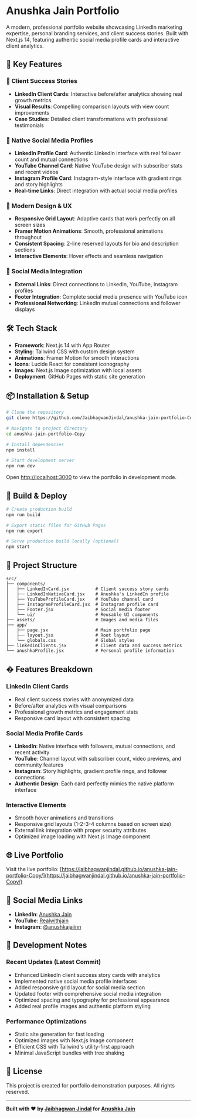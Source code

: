 # Anushka Jain Portfolio

A modern, professional portfolio website showcasing LinkedIn marketing expertise, personal branding services, and client success stories. Built with Next.js 14, featuring authentic social media profile cards and interactive client analytics.

## 🌟 Key Features

### 🎯 Client Success Stories
- **LinkedIn Client Cards**: Interactive before/after analytics showing real growth metrics
- **Visual Results**: Compelling comparison layouts with view count improvements
- **Case Studies**: Detailed client transformations with professional testimonials

### 📱 Native Social Media Profiles
- **LinkedIn Profile Card**: Authentic LinkedIn interface with real follower count and mutual connections
- **YouTube Channel Card**: Native YouTube design with subscriber stats and recent videos
- **Instagram Profile Card**: Instagram-style interface with gradient rings and story highlights
- **Real-time Links**: Direct integration with actual social media profiles

### 🎨 Modern Design & UX
- **Responsive Grid Layout**: Adaptive cards that work perfectly on all screen sizes
- **Framer Motion Animations**: Smooth, professional animations throughout
- **Consistent Spacing**: 2-line reserved layouts for bio and description sections
- **Interactive Elements**: Hover effects and seamless navigation

### 🔗 Social Media Integration
- **External Links**: Direct connections to LinkedIn, YouTube, Instagram profiles
- **Footer Integration**: Complete social media presence with YouTube icon
- **Professional Networking**: LinkedIn mutual connections and follower displays

## 🛠️ Tech Stack

- **Framework**: Next.js 14 with App Router
- **Styling**: Tailwind CSS with custom design system
- **Animations**: Framer Motion for smooth interactions
- **Icons**: Lucide React for consistent iconography
- **Images**: Next.js Image optimization with local assets
- **Deployment**: GitHub Pages with static site generation

## 📦 Installation & Setup

```bash
# Clone the repository
git clone https://github.com/JaibhagwanJindal/anushka-jain-portfolio-Copy.git

# Navigate to project directory
cd anushka-jain-portfolio-Copy

# Install dependencies
npm install

# Start development server
npm run dev
```

Open [http://localhost:3000](http://localhost:3000) to view the portfolio in development mode.

## 🚀 Build & Deploy

```bash
# Create production build
npm run build

# Export static files for GitHub Pages
npm run export

# Serve production build locally (optional)
npm start
```

## 📁 Project Structure

```
src/
├── components/
│   ├── LinkedInCard.jsx          # Client success story cards
│   ├── LinkedInNativeCard.jsx    # Anushka's LinkedIn profile
│   ├── YouTubeProfileCard.jsx    # YouTube channel card
│   ├── InstagramProfileCard.jsx  # Instagram profile card
│   ├── Footer.jsx                # Social media footer
│   └── ui/                       # Reusable UI components
├── assets/                       # Images and media files
├── app/
│   ├── page.jsx                  # Main portfolio page
│   ├── layout.jsx                # Root layout
│   └── globals.css               # Global styles
├── linkedinClients.jsx           # Client data and success metrics
└── anushkaProfile.jsx            # Personal profile information
```

## � Features Breakdown

### LinkedIn Client Cards
- Real client success stories with anonymized data
- Before/after analytics with visual comparisons
- Professional growth metrics and engagement stats
- Responsive card layout with consistent spacing

### Social Media Profile Cards
- **LinkedIn**: Native interface with followers, mutual connections, and recent activity
- **YouTube**: Channel layout with subscriber count, video previews, and community features  
- **Instagram**: Story highlights, gradient profile rings, and follower connections
- **Authentic Design**: Each card perfectly mimics the native platform interface

### Interactive Elements
- Smooth hover animations and transitions
- Responsive grid layouts (1-2-3-4 columns based on screen size)
- External link integration with proper security attributes
- Optimized image loading with Next.js Image component

## 🌐 Live Portfolio

Visit the live portfolio: [https://jaibhagwanjindal.github.io/anushka-jain-portfolio-Copy/](https://jaibhagwanjindal.github.io/anushka-jain-portfolio-Copy/)

## 🔗 Social Media Links

- **LinkedIn**: [Anushka Jain](https://www.linkedin.com/in/anushka-jain-408b81211/)
- **YouTube**: [Realwithjain](https://www.youtube.com/@realwithjain)
- **Instagram**: [@anushkajaiinn](https://instagram.com/anushkajaiinn/)

## 📝 Development Notes

### Recent Updates (Latest Commit)
- Enhanced LinkedIn client success story cards with analytics
- Implemented native social media profile interfaces
- Added responsive grid layout for social media section
- Updated footer with comprehensive social media integration
- Optimized spacing and typography for professional appearance
- Added real profile images and authentic platform styling

### Performance Optimizations
- Static site generation for fast loading
- Optimized images with Next.js Image component
- Efficient CSS with Tailwind's utility-first approach
- Minimal JavaScript bundles with tree shaking

## 📄 License

This project is created for portfolio demonstration purposes. All rights reserved.

---

**Built with ❤️ by [Jaibhagwan Jindal](https://github.com/jaibhagwanjindal) for [Anushka Jain](https://www.linkedin.com/in/anushka-jain-408b81211/)**
